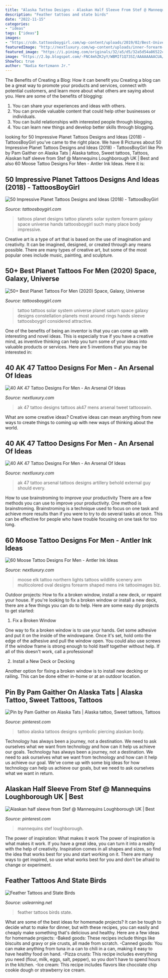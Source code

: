```yaml
---
title: "Alaska Tattoo Designs - Alaskan Half Sleeve From Stef @ Mannequins Loughborough Uk"
description: "Feather tattoos and state birds"
date: "2022-11-15"
categories:
- "ideas"
tags: ["ideas"]
images:
- "https://cdn.tattoosboygirl.com/wp-content/uploads/2019/02/Best-Universe-Tattoos-Design-on-Hands.jpg"
featuredImage: "http://nextluxury.com/wp-content/uploads/inner-forearm-mens-northern-lights-moose-tattoos.jpg"
featured_image: "https://i.pinimg.com/originals/32/a5/d5/32a5d54a86522cf9d46dfe7959d9f8a6.jpg"
image: "https://2.bp.blogspot.com/-FNC4mhZKJyY/WBMIf1Q73SI/AAAAAAAACUA/2eeXoyfocWMiEPZ3F7MCR40Ydj09xqeQwCLcB/s1600/All%2BPlanets%2BTattoos%2BDesign%2Bon%2BHands.JPG"
ShowToc: true
author: "Nadia Kertzmann Jr."
---
```



The Benefits of Creating a Blog: How it can benefit you
Creating a blog can be a great way to promote your products and services, connect with potential customers, and learn more about what others are saying about you. Here are some of the benefits of blogging:
1. You can share your experiences and ideas with others.
2. You can provide valuable content that could help other businesses or individuals.
3. You can build relationships with interested people through blogging.
4. You can learn new things and develop better skills through blogging.

	

		
looking for 50 Impressive Planet Tattoos Designs and Ideas (2018) - TattoosBoyGirl you've came to the right place. We have 8 Pictures about 50 Impressive Planet Tattoos Designs and Ideas (2018) - TattoosBoyGirl like Pin by Pam Gaither on Alaska Tats | Alaska tattoo, Sweet tattoos, Tattoos, Alaskan half sleeve from Stef @ Mannequins Loughborough UK | Best and also 60 Moose Tattoo Designs For Men - Antler Ink Ideas. Here it is:
		
    
## 50 Impressive Planet Tattoos Designs And Ideas (2018) - TattoosBoyGirl

<img loading=lazy src="https://2.bp.blogspot.com/-FNC4mhZKJyY/WBMIf1Q73SI/AAAAAAAACUA/2eeXoyfocWMiEPZ3F7MCR40Ydj09xqeQwCLcB/s1600/All%2BPlanets%2BTattoos%2BDesign%2Bon%2BHands.JPG" onerror="this.onerror=null;this.src='https://tse1.mm.bing.net/th?id=OIP.hW3dfUCKTElFOEHrig79bAHaIO&amp;pid=15.1';" alt="50 Impressive Planet Tattoos Designs and Ideas (2018) - TattoosBoyGirl">

_Source: tattoosboygirl.com_

>tattoos planet designs tattoo planets solar system forearm galaxy space universe hands tattoosboygirl such many place body impressive. 

	

Creative art is a type of art that is based on the use of imagination and creativity. It can be imagined, designed, or created through any means possible. There are many types of creative art, but some of the most popular ones include music, painting, and sculpture.

    
## 50+ Best Planet Tattoos For Men (2020) Space, Galaxy, Universe

<img loading=lazy src="https://cdn.tattoosboygirl.com/wp-content/uploads/2019/02/Best-Universe-Tattoos-Design-on-Hands.jpg" onerror="this.onerror=null;this.src='https://tse4.mm.bing.net/th?id=OIP.12LJJtrog4TnXK6rueYiIwHaGW&amp;pid=15.1';" alt="50+ Best Planet Tattoos For Men (2020) Space, Galaxy, Universe">

_Source: tattoosboygirl.com_

>tattoo tattoos solar system universe planet saturn space galaxy designs constellation planets most around rings hands sleeve tattoosboygirl considered attractive. 

	

One of the benefits of being an inventor is that you can come up with interesting and novel ideas. This is especially true if you have a creative mind, as inventive thinking can help you turn some of your ideas into valuable products or services. Here are 5 inventions that you may be interested in: 

    
## 40 AK 47 Tattoo Designs For Men - An Arsenal Of Ideas

<img loading=lazy src="http://nextluxury.com/wp-content/uploads/mens-arms-ak-47-tattoo.jpg" onerror="this.onerror=null;this.src='https://tse3.mm.bing.net/th?id=OIP.Xo-CtDCGMpkI2l7TJ61gkAHaHx&amp;pid=15.1';" alt="40 AK 47 Tattoo Designs For Men - An Arsenal Of Ideas">

_Source: nextluxury.com_

>ak 47 tattoo designs tattoos ak47 mens arsenal tweet tattooswin. 

	

What are some creative ideas?
Creative ideas can mean anything from new ways to create things to coming up with new ways of thinking about the world.

    
## 40 AK 47 Tattoo Designs For Men - An Arsenal Of Ideas

<img loading=lazy src="http://nextluxury.com/wp-content/uploads/amazing-ak-47-tattoo-male-arms.jpg" onerror="this.onerror=null;this.src='https://tse2.mm.bing.net/th?id=OIP.YmtZ5szr5KGGLO8e6D8f8QAAAA&amp;pid=15.1';" alt="40 AK 47 Tattoo Designs For Men - An Arsenal Of Ideas">

_Source: nextluxury.com_

>ak 47 tattoo arsenal tattoos designs artillery behold external guy should every. 

	

How to use brainstroming to improve your productivity
There are a few methods you can use to improve your productivity. One method is brainstroming. Brainstroming is a technique used to focus on one task and achieve more results than if you were to try to do several tasks at once. This can be effective for people who have trouble focusing on one task for too long.

    
## 60 Moose Tattoo Designs For Men - Antler Ink Ideas

<img loading=lazy src="http://nextluxury.com/wp-content/uploads/inner-forearm-mens-northern-lights-moose-tattoos.jpg" onerror="this.onerror=null;this.src='https://tse4.mm.bing.net/th?id=OIP.ALEFOUedYI4F_jyUmmETvAHaHa&amp;pid=15.1';" alt="60 Moose Tattoo Designs For Men - Antler Ink Ideas">

_Source: nextluxury.com_

>moose elk tattoo northern lights tattoos wildlife scenery arm multicolored oval designs forearm shaped mens ink tattooimages biz. 

	

Outdoor projects: How to fix a broken window, install a new deck, or repaint your house.
If you're looking to fix a broken window or install a new deck, there are a few things you can do to help. Here are some easy diy projects to get started:
1. Fix a Broken Window

One way to fix a broken window is to use your hands. Get some adhesive and put it on the inside of the windowpane. Once it's set, hold onto the edge of the adhesive and pull the window open. You could also use screws if the window frame is strong enough to hold itself together without help. If all of this doesn't work, call a professional!

2. Install a New Deck or Decking

Another option for fixing a broken window is to install new decking or railing. This can be done either in-home or at an outdoor location.

    
## Pin By Pam Gaither On Alaska Tats | Alaska Tattoo, Sweet Tattoos, Tattoos

<img loading=lazy src="https://i.pinimg.com/originals/32/a5/d5/32a5d54a86522cf9d46dfe7959d9f8a6.jpg" onerror="this.onerror=null;this.src='https://tse3.mm.bing.net/th?id=OIP.vUgamgL6Nw0h-DzspcceBAHaFj&amp;pid=15.1';" alt="Pin by Pam Gaither on Alaska Tats | Alaska tattoo, Sweet tattoos, Tattoos">

_Source: pinterest.com_

>tattoo alaska tattoos designs symbolic piercing alaskan body. 

	

Technology has always been a journey, not a destination. We need to ask ourselves what we want from technology and how can it help us achieve our goals.
Technology has always been a journey, not a destination. We need to ask ourselves what we want from technology and how can it help us achieve our goal. We've come up with some big ideas for how technology can help us achieve our goals, but we need to ask ourselves what we want in return.

    
## Alaskan Half Sleeve From Stef @ Mannequins Loughborough UK | Best

<img loading=lazy src="https://i.pinimg.com/736x/31/83/94/31839434a14571819af945d9ea3b553b.jpg" onerror="this.onerror=null;this.src='https://tse1.mm.bing.net/th?id=OIP.TLcEUIRs8KzwZY7sLQpWywHaJ3&amp;pid=15.1';" alt="Alaskan half sleeve from Stef @ Mannequins Loughborough UK | Best">

_Source: pinterest.com_

>mannequins stef loughborough. 

	

The power of inspiration: What makes it work
The power of inspiration is what makes it work. If you have a great idea, you can turn it into a reality with the help of creativity. Inspiration comes in all shapes and sizes, so find the idea that works best for you and start working on it. There are many ways to get inspired, so use what works best for you and don't be afraid to change or experiment.

    
## Feather Tattoos And State Birds

<img loading=lazy src="https://www.uslearning.net/images/feather-tattoos-b.jpg" onerror="this.onerror=null;this.src='https://tse1.mm.bing.net/th?id=OIP.w_TiJniPG6d5uSPSL7rW1QHaKC&amp;pid=15.1';" alt="Feather Tattoos and State Birds">

_Source: uslearning.net_

>feather tattoos birds state. 

	

What are some of the best ideas for homemade projects?
It can be tough to decide what to make for dinner, but with these recipes, you can easily and cheaply make something that's delicious and healthy. Here are a few ideas for homemade projects: 
-Baked goods: These recipes include things like biscuits and gravy or pie crusts, all made from scratch.
-Canned goods: You can make anything from tuna in a can to chili in a can, making it easy to have healthy food on hand.
-Pizza crusts: This recipe includes everything you need (flour, milk, eggs, salt, pepper), so you don't have to spend hours in the kitchen.
-Ice cream: This recipe includes flavors like chocolate chip cookie dough or strawberry ice cream.

